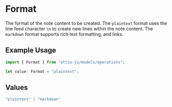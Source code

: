 # Format

The format of the note content to be created. The `plaintext` format uses the line feed character `\n` to create new lines within the note content. The `markdown` format supports rich text formatting, and links.

## Example Usage

```typescript
import { Format } from "attio-js/models/operations";

let value: Format = "plaintext";
```

## Values

```typescript
"plaintext" | "markdown"
```